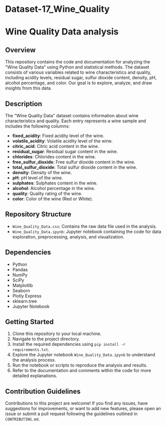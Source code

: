 # Dataset-17_Wine_Quality
# Wine Quality Data analysis

## Overview
This repository contains the code and documentation for analyzing the "Wine Quality Data" using Python and statistical methods. The dataset consists of various variables related to wine characteristics and quality, including acidity levels, residual sugar, sulfur dioxide content, density, pH, alcohol percentage, and color. Our goal is to explore, analyze, and draw insights from this data.

## Description
The "Wine Quality Data" dataset contains information about wine characteristics and quality. Each entry represents a wine sample and includes the following columns:

- **fixed_acidity**: Fixed acidity level of the wine.
- **volatile_acidity**: Volatile acidity level of the wine.
- **citric_acid**: Citric acid content in the wine.
- **residual_sugar**: Residual sugar content in the wine.
- **chlorides**: Chlorides content in the wine.
- **free_sulfur_dioxide**: Free sulfur dioxide content in the wine.
- **total_sulfur_dioxide**: Total sulfur dioxide content in the wine.
- **density**: Density of the wine.
- **pH**: pH level of the wine.
- **sulphates**: Sulphates content in the wine.
- **alcohol**: Alcohol percentage in the wine.
- **quality**: Quality rating of the wine.
- **color**: Color of the wine (Red or White).

## Repository Structure
- `Wine_Quality_Data.csv`: Contains the raw data file used in the analysis.
- `Wine_Quality_Data.ipynb`: Jupyter notebook containing the code for data exploration, preprocessing, analysis, and visualization.

## Dependencies
- Python
- Pandas
- NumPy
- SciPy
- Matplotlib
- Seaborn
- Plotly Express
- sklearn.tree
- Jupyter Notebook

## Getting Started
1. Clone this repository to your local machine.
2. Navigate to the project directory.
3. Install the required dependencies using `pip install -r requirements.txt`.
4. Explore the Jupyter notebook `Wine_Quality_Data.ipynb` to understand the analysis process.
5. Run the notebook or scripts to reproduce the analysis and results.
6. Refer to the documentation and comments within the code for more detailed explanations.

## Contribution Guidelines
Contributions to this project are welcome! If you find any issues, have suggestions for improvements, or want to add new features, please open an issue or submit a pull request following the guidelines outlined in `CONTRIBUTING.md`.
